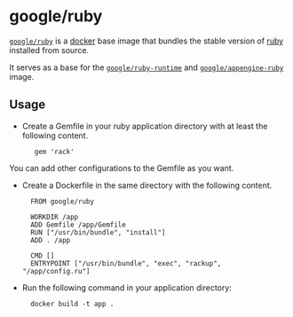 # google/ruby

[`google/ruby`](https://index.docker.io/u/google/ruby) is a [docker](https://docker.io) base image that bundles the stable version of [ruby](http://www.ruby-lang.org) installed from source.

It serves as a base for the [`google/ruby-runtime`](https://index.docker.io/u/google/ruby-runtime) and [`google/appengine-ruby`](https://index.docker.io/u/google/appengine-ruby) image.

## Usage

- Create a Gemfile in your ruby application directory with at least the following content.

         gem 'rack'

You can add other configurations to the Gemfile as you want.

- Create a Dockerfile in the same directory with the following content.

        FROM google/ruby

        WORKDIR /app
        ADD Gemfile /app/Gemfile
        RUN ["/usr/bin/bundle", "install"]
        ADD . /app
        
        CMD []
        ENTRYPOINT ["/usr/bin/bundle", "exec", "rackup", "/app/config.ru"]

- Run the following command in your application directory:

        docker build -t app .
